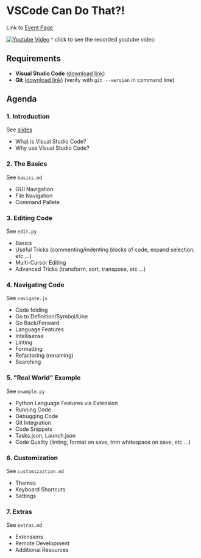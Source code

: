 # VSCode Can Do That?!
Link to [Event Page](https://dsc.community.dev/events/details/developer-student-clubs-mcmaster-university-presents-vscode-can-do-that/#/)

[![Youtube Video](https://img.youtube.com/vi/kCl_o11n0bs/0.jpg)](https://www.youtube.com/watch?v=kCl_o11n0bs)
^ click to see the recorded youtube video

## Requirements

- **Visual Studio Code** ([download link](https://code.visualstudio.com/download))
- **Git** ([download link](https://git-scm.com/downloads)) (verify with `git --version` in command line)

## Agenda

### 1. Introduction

See [slides](https://docs.google.com/presentation/d/1Wt3m39Y-wtVvmRlMijjDtupBQq-iCZ3m1X7hAcxycK0/edit?usp=sharing)

- What is Visual Studio Code?
- Why use Visual Studio Code?

### 2. The Basics

See `basics.md`

- GUI Navigation
- File Navigation
- Command Pallete

### 3. Editing Code

See `edit.py`

- Basics
- Useful Tricks (commenting/indenting blocks of code, expand selection, etc ...)
- Multi-Cursor Editing
- Advanced Tricks (transform, sort, transpose, etc ...)

### 4. Navigating Code

See `navigate.js`

- Code folding
- Go to Definition/Symbol/Line
- Go Back/Forward
- Language Features
- Intellisense
- Linting
- Formatting
- Refactoring (renaming)
- Searching

### 5. "Real World" Example

See `example.py`

- Python Language Features via Extension
- Running Code
- Debugging Code
- Git Integration
- Code Snippets
- Tasks.json, Launch.json
- Code Quality (linting, format on save, trim whitespace on save, etc ...)

### 6. Customization

See `customizaztion.md`

-  Themes
-  Keyboard Shortcuts
-  Settings

### 7. Extras

See `extras.md`

- Extensions
- Remote Development
- Additional Resources
